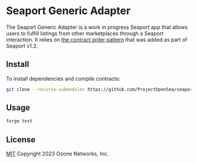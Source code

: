 # Seaport Generic Adapter

The Seaport Generic Adapter is a work in progress Seaport app that allows users to fulfill listings from other marketplaces through a Seaport interaction.  It relies on [the contract order pattern](https://github.com/ProjectOpenSea/seaport/blob/main/docs/SeaportDocumentation.md#contract-orders) that was added as part of Seaport v1.2.

## Install

To install dependencies and compile contracts:

```bash
git clone --recurse-submodules https://github.com/ProjectOpenSea/seaport-generic-adapter && cd seaport-generic-adapter
```

## Usage

```bash
forge test
```

## License

[MIT](LICENSE) Copyright 2023 Ozone Networks, Inc.